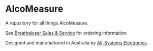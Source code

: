 # AlcoMeasure

A repository for all things AlcoMeasure.

See [Breathalyser Sales & Service](https://breathalyser.com.au/) for ordering information.

Designed and manufactured in Australia by [All-Systems Electronics](https://all-systems.com.au/).
